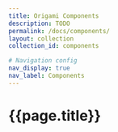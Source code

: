 ```yaml
---
title: Origami Components
description: TODO
permalink: /docs/components/
layout: collection
collection_id: components

# Navigation config
nav_display: true
nav_label: Components
---
```



# {{page.title}}
